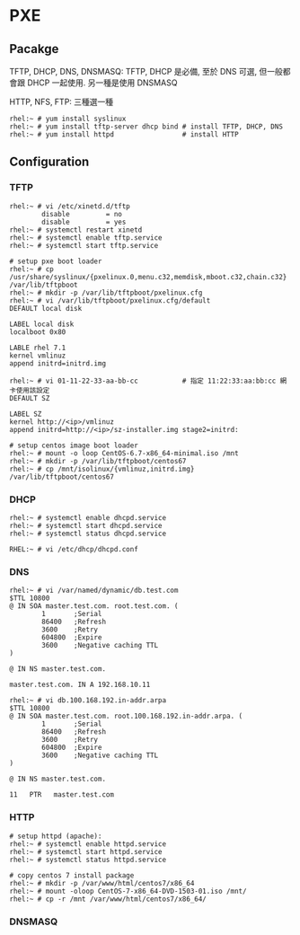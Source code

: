 # PXE #


## Pacakge ##

TFTP, DHCP, DNS, DNSMASQ: TFTP, DHCP 是必備, 至於 DNS 可選, 但一般都會跟 DHCP 一起使用. 另一種是使用 DNSMASQ

HTTP, NFS, FTP: 三種選一種

	rhel:~ # yum install syslinux
	rhel:~ # yum install tftp-server dhcp bind # install TFTP, DHCP, DNS
	rhel:~ # yum install httpd                 # install HTTP


## Configuration ##


### TFTP ###

	rhel:~ # vi /etc/xinetd.d/tftp
	        disable         = no
	        disable         = yes
	rhel:~ # systemctl restart xinetd
	rhel:~ # systemctl enable tftp.service
	rhel:~ # systemctl start tftp.service

	# setup pxe boot loader
	rhel:~ # cp /usr/share/syslinux/{pxelinux.0,menu.c32,memdisk,mboot.c32,chain.c32} /var/lib/tftpboot
	rhel:~ # mkdir -p /var/lib/tftpboot/pxelinux.cfg
	rhel:~ # vi /var/lib/tftpboot/pxelinux.cfg/default
	DEFAULT local disk

	LABEL local disk
	localboot 0x80

	LABLE rhel 7.1
	kernel vmlinuz
	append initrd=initrd.img

	rhel:~ # vi 01-11-22-33-aa-bb-cc           # 指定 11:22:33:aa:bb:cc 網卡使用該設定
	DEFAULT SZ

	LABEL SZ
	kernel http://<ip>/vmlinuz
	append initrd=http://<ip>/sz-installer.img stage2=initrd:

	# setup centos image boot loader
	rhel:~ # mount -o loop CentOS-6.7-x86_64-minimal.iso /mnt
	rhel:~ # mkdir -p /var/lib/tftpboot/centos67
	rhel:~ # cp /mnt/isolinux/{vmlinuz,initrd.img} /var/lib/tftpboot/centos67


### DHCP ###

	rhel:~ # systemctl enable dhcpd.service
	rhel:~ # systemctl start dhcpd.service
	rhel:~ # systemctl status dhcpd.service

	RHEL:~ # vi /etc/dhcp/dhcpd.conf


### DNS ###

	rhel:~ # vi /var/named/dynamic/db.test.com
	$TTL 10800
	@ IN SOA master.test.com. root.test.com. (
	        1       ;Serial
	        86400   ;Refresh
	        3600    ;Retry
	        604800  ;Expire
	        3600    ;Negative caching TTL
	)
	
	@ IN NS master.test.com.
	
	master.test.com. IN A 192.168.10.11

	rhel:~ # vi db.100.168.192.in-addr.arpa
	$TTL 10800
	@ IN SOA master.test.com. root.100.168.192.in-addr.arpa. (
	        1       ;Serial
	        86400   ;Refresh
	        3600    ;Retry
	        604800  ;Expire
	        3600    ;Negative caching TTL
	)
	
	@ IN NS master.test.com.

	11   PTR   master.test.com


### HTTP ###

	# setup httpd (apache):
	rhel:~ # systemctl enable httpd.service
	rhel:~ # systemctl start httpd.service
	rhel:~ # systemctl status httpd.service

	# copy centos 7 install package
	rhel:~ # mkdir -p /var/www/html/centos7/x86_64
	rhel:~ # mount -oloop CentOS-7-x86_64-DVD-1503-01.iso /mnt/
	rhel:~ # cp -r /mnt /var/www/html/centos7/x86_64/


### DNSMASQ ###